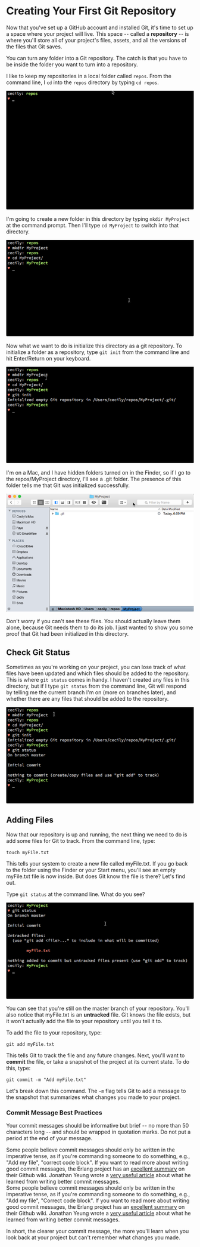 # Creating Your First Git Repository
Now that you've set up a GitHub account and installed Git, it's time to set up a space where your project will live. This space -- called a **repository** -- is where you'll store all of your project's files, assets, and all the versions of the files that Git saves. 

You can turn any folder into a Git repository. The catch is that you have to be inside the folder you want to turn into a repository. 

I like to keep my repositories in a local folder called `repos`. From the command line, I `cd` into the `repos` directory by typing `cd repos`. 

![Terminal Image of repos directory](../images/repos01.png)

I'm going to create a new folder in this directory by typing `mkdir MyProject` at the command prompt. Then I'll type `cd MyProject` to switch into that directory. 

![Terminal image of MyProject directory](../images/repos02.png)

Now what we want to do is initialize this directory as a git repository. To initialize a folder as a repository, type `git init` from the command line and hit Enter/Return on your keyboard. 

![initialize Git repository](../images/repos03.png)

I'm on a Mac, and I have hidden folders turned on in the Finder, so if I go to the repos/MyProject directory, I'll see a .git folder. The presence of this folder tells me that Git was initialized successfully. 

![invisible Git folder](../images/repos04.png)

Don't worry if you can't see these files. You should actually leave them alone, because Git needs them to do its job. I just wanted to show you some proof that Git had been initialized in this directory.

## Check Git Status
Sometimes as you're working on your project, you can lose track of what files have been updated and which files should be added to the repository. This is where `git status` comes in handy.  I haven't created any files in this directory, but if I type `git status` from the command line, Git will respond by telling me the current branch I'm on (more on branches later), and whether there are any files that should be added to the repository. 

![git status](../images/repos05.png)

## Adding Files
Now that our repository is up and running, the next thing we need to do is add some files for Git to track.  From the command line, type: 

    touch myFile.txt

This tells your system to create a new file called myFile.txt.  If you go back to the folder using the Finder or your Start menu, you'll see an empty myFile.txt file is now inside.  But does Git know the file is there?  Let's find out. 

Type `git status` at the command line. What do you see? 

![status of repository after file creation](../images/repos06.png)

You can see that you're still on the master branch of your repository.  You'll also notice that myFile.txt is an **untracked** file. Git knows the file exists, but it won't actually add the file to  your repository until you tell it to. 

To add the file to your repository, type: 

    git add myFile.txt

This tells Git to track the file and any future changes.  Next, you'll want to **commit** the file, or take a snapshot of the project at its current state. To do this, type:

    git commit -m "Add myFile.txt"

Let's break down this command.  The `-m` flag tells Git to add a message to the snapshot that summarizes what changes you made to your project. 

### Commit Message Best Practices
Your commit messages should be informative but brief -- no more than 50 characters long -- and should be wrapped in quotation marks. Do not put a period at the end of your message. 

Some people believe commit messages should only be written in the imperative tense, as if you're commanding someone to do something, e.g., "Add my file", "correct code block".  If you want to read more about writing good commit messages,  the Erlang project has an [excellent summary](https://github.com/erlang/otp/wiki/writing-good-commit-messages) on their Github wiki.  Jonathan Yeung wrote a [very useful article](https://medium.com/@JonoYeong/what-i-learnt-from-writing-better-commit-messages-c5b500731dbb) about what he learned from writing better commit messages.  
Some people believe commit messages should only be written in the imperative tense, as if you're commanding someone to do something, e.g., "Add my file", "Correct code block".  If you want to read more about writing good commit messages,  the Erlang project has an [excellent summary](https://github.com/erlang/otp/wiki/writing-good-commit-messages) on their Github wiki.  Jonathan Yeung wrote a [very useful article](https://medium.com/@JonoYeong/what-i-learnt-from-writing-better-commit-messages-c5b500731dbb) about what he learned from writing better commit messages.  

In short, the clearer your commit message, the more you'll learn when you look back at your project but can't remember what changes you made.
